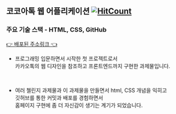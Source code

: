 ## 코코아톡 웹 어플리케이션 [![HitCount](http://hits.dwyl.com/dragoocho/DragooCho/kakao-clone-v2.svg)](http://hits.dwyl.com/dragoocho/DragooCho/kakao-clone-v2)

### 주요 기술 스택 - HTML, CSS, GitHub

[👉 배포된 주소링크 👈](https://dragoocho.github.io/kakao-clone-v2/)

- 프로그래밍 입문하면서 시작한 첫 프로젝트로서  
카카오톡의 웹 디자인을 참조하고 프론트엔드까지 구현한 과제물입니다.
<br /> 

- 여러 첼린지 과제물과 이 과제물을 만들면서 html, CSS 개념을 익히고  
깃허브를 통한 커밋과 배포를 경험하면서  
홈페이지 구현에 좀 더 자신감이 생기는 계기가 되었습니다.  
